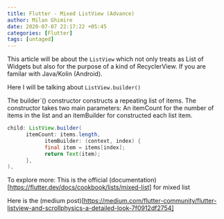 ```yaml
---
title: Flutter - Mixed ListView (Advance)
author: Milan Ghimire
date: 2020-07-07 22:17:22 +05:45
categories: [Flutter]
tags: [untaged]
---
```


This article will be about the `ListView` which not only treats as List of Widgets but also for the purpose of a kind of RecyclerView. If you are familar with Java/Kolin (Android).

Here I will be talking about `ListView.builder()`

The builder`() constructor constructs a repeating list of items. The constructor takes two main parameters: An itemCount for the number of items in the list and an itemBuilder for constructed each list item.

```java
child: ListView.builder(
      itemCount: items.length,
            itemBuilder: (context, index) {
            final item = items[index];
            return Text(item);
      },
),
```

To explore more:
This is the official (documentation)[https://flutter.dev/docs/cookbook/lists/mixed-list] for mixed list

Here is the (medium post)[https://medium.com/flutter-community/flutter-listview-and-scrollphysics-a-detailed-look-7f0912df2754]
